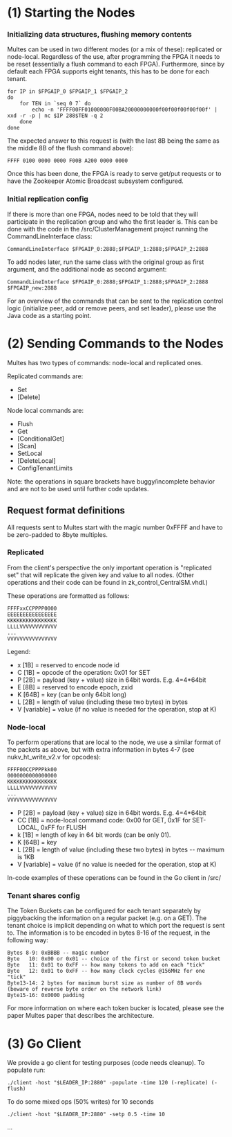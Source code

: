 (1) Starting the Nodes
======================

### Initializing data structures, flushing memory contents

Multes can be used in two different modes (or a mix of these): replicated or node-local.
Regardless of the use, after programming the FPGA it needs to be reset (essentially a flush command to each FPGA). Furthermore, since by default each FPGA supports eight tenants, this has to be done for each tenant.

	for IP in $FPGAIP_0 $FPGAIP_1 $FPGAIP_2
	do	
		for TEN in `seq 0 7` do
			echo -n 'FFFF00FF01000000F00BA20000000000f00f00f00f00f00f' | xxd -r -p | nc $IP 288$TEN -q 2 			
		done
	done

The expected answer to this request is (with the last 8B being the same as the middle 8B of the flush command above):

	FFFF 0100 0000 0000 F00B A200 0000 0000

Once this has been done, the FPGA is ready to serve get/put requests or to have the Zookeeper Atomic Broadcast subsystem configured.

### Initial replication config

If there is more than one FPGA, nodes need to be told that they will participate in the replication group and who the first leader is. This can be done with the code in the /src/ClusterManagement project running the CommandLineInterface class:
	
	CommandLineInterface $FPGAIP_0:2888;$FPGAIP_1:2888;$FPGAIP_2:2888

To add nodes later, run the same class with the original group as first argument, and the additional node as second argument:

	CommandLineInterface $FPGAIP_0:2888;$FPGAIP_1:2888;$FPGAIP_2:2888 $FPGAIP_new:2888	

For an overview of the commands that can be sent to the replication control logic (initialize peer, add or remove peers, and set leader), please use the Java code as a starting point.

(2) Sending Commands to the Nodes
=================================

Multes has two types of commands: node-local and replicated ones. 

Replicated commands are:
* Set 
* [Delete]

Node local commands are:
* Flush
* Get
* [ConditionalGet]
* [Scan]
* SetLocal
* [DeleteLocal]
* ConfigTenantLimits

Note: the operations in square brackets have buggy/incomplete behavior and are not to be used until further code updates.

## Request format definitions

All requests sent to Multes start with the magic number 0xFFFF and have to be zero-padded to 8byte multiples.

### Replicated 

From the client's perspective the only important operation is "replicated set" that will replicate the given key and value to all nodes. (Other operations and their code can be found in zk_control_CentralSM.vhdl.)

These operations are formatted as follows:

	FFFFxxCCPPPP0000
	EEEEEEEEEEEEEEEE
	KKKKKKKKKKKKKKKK
	LLLLVVVVVVVVVVVV
	...
	VVVVVVVVVVVVVVVV

Legend: 

* x [1B] = reserved to encode node id
* C [1B] = opcode of the operation: 0x01 for SET
* P [2B] = payload (key + value) size in 64bit words. E.g. 4=4*64bit
* E [8B] = reserved to encode epoch, zxid
* K [64B] = key (can be only 64bit long)
* L [2B] = length of value (including these two bytes) in bytes
* V [variable] = value (if no value is needed for the operation, stop at K)


### Node-local

To perform operations that are local to the node, we use a similar format of the packets as above, but with extra information in bytes 4-7 (see nukv_ht_write_v2.v for opcodes):

	FFFF00CCPPPPkk00
	0000000000000000
	KKKKKKKKKKKKKKKK
	LLLLVVVVVVVVVVVV
	...
	VVVVVVVVVVVVVVVV

* P [2B] = payload (key + value) size in 64bit words. E.g. 4=4*64bit
* CC [1B] = node-local command code: 0x00 for GET, 0x1F for SET-LOCAL, 0xFF for FLUSH
* k [1B] = length of key in 64 bit words (can be only 01).
* K [64B] = key
* L [2B] = length of value (including these two bytes) in bytes -- maximum is 1KB
* V [variable] = value (if no value is needed for the operation, stop at K)

In-code examples of these operations can be found in the Go client in /src/

### Tenant shares config

The Token Buckets can be configured for each tenant separately by piggybacking the information on a regular packet (e.g. on a GET). The tenant choice is implicit depending on what to which port the request is sent to.
The information is to be encoded in bytes 8-16 of the request, in the following way:

	Bytes 8-9: 0xBBBB -- magic number
	Byte   10: 0x00 or 0x01 -- choice of the first or second token bucket
	Byte   11: 0x01 to 0xFF -- how many tokens to add on each "tick"
	Byte   12: 0x01 to 0xFF -- how many clock cycles @156MHz for one "tick"
	Byte13-14: 2 bytes for maximum burst size as number of 8B words (beware of reverse byte order on the network link)
	Byte15-16: 0x0000 padding

For more information on where each token bucker is located, please see the paper Multes paper that describes the architecture.


(3) Go Client
=============

We provide a go client for testing purposes (code needs cleanup). 
To populate run:

	./client -host "$LEADER_IP:2880" -populate -time 120 (-replicate) (-flush)

To do some mixed ops (50% writes) for 10 seconds

	./client -host "$LEADER_IP:2880" -setp 0.5 -time 10

...
